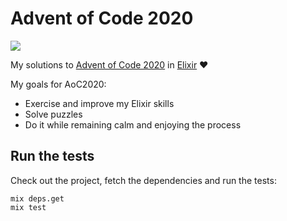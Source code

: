 # Advent of Code 2020

![](https://github.com/skovmand/advent_of_code_2020/workflows/Santa%20CI/badge.svg)

My solutions to [Advent of Code 2020](https://adventofcode.com/) in [Elixir](https://elixir-lang.org) :heart:

My goals for AoC2020:

- Exercise and improve my Elixir skills
- Solve puzzles
- Do it while remaining calm and enjoying the process


## Run the tests

Check out the project, fetch the dependencies and run the tests:

```
mix deps.get
mix test
```

